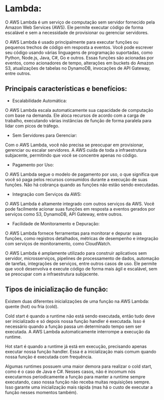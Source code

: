 # Lambda:
O AWS Lambda é um serviço de computação sem servidor fornecido pela Amazon Web Services (AWS). Ele permite executar código de forma escalável e sem a necessidade de provisionar ou gerenciar servidores.

O AWS Lambda é usado principalmente para executar funções ou pequenos trechos de código em resposta a eventos. Você pode escrever seu código usando várias linguagens de programação suportadas, como Python, Node.js, Java, C#, Go e outros. Essas funções são acionadas por eventos, como acionadores de tempo, alterações em buckets do Amazon S3, atualizações de tabelas no DynamoDB, invocações de API Gateway, entre outros.

## Principais características e benefícios:
- Escalabilidade Automática: 

O AWS Lambda escala automaticamente sua capacidade de computação com base na demanda. Ele aloca recursos de acordo com a carga de trabalho, executando várias instâncias de função de forma paralela para lidar com picos de tráfego.
- Sem Servidores para Gerenciar: 

Com o AWS Lambda, você não precisa se preocupar em provisionar, gerenciar ou escalar servidores. A AWS cuida de toda a infraestrutura subjacente, permitindo que você se concentre apenas no código.

- Pagamento por Uso: 

O AWS Lambda segue o modelo de pagamento por uso, o que significa que você só paga pelos recursos consumidos durante a execução de suas funções. Não há cobrança quando as funções não estão sendo executadas.

- Integração com Serviços da AWS: 

O AWS Lambda é altamente integrado com outros serviços da AWS. Você pode facilmente acionar suas funções em resposta a eventos gerados por serviços como S3, DynamoDB, API Gateway, entre outros.
- Facilidade de Monitoramento e Depuração: 

O AWS Lambda fornece ferramentas para monitorar e depurar suas funções, como registros detalhados, métricas de desempenho e integração com serviços de monitoramento, como CloudWatch.

O AWS Lambda é amplamente utilizado para construir aplicativos sem servidor, microsserviços, pipelines de processamento de dados, automação de tarefas, integrações de serviços, entre outros casos de uso. Ele permite que você desenvolva e execute código de forma mais ágil e escalável, sem se preocupar com a infraestrutura subjacente.

## Tipos de inicialização de função:
Existem duas diferentes inicializações de uma função na AWS Lambda: quente (hot) ou fria (cold).

Cold start é quando a runtime não está sendo executada, então tudo deve ser inicializado e só depois nossa função handler é executada. Isso é necessário quando a função passa um determinado tempo sem ser executada. A AWS Lambda automaticamente interrompe a execução da runtime.

Hot start é quando a runtime já está em execução, precisando apenas executar nossa função handler. Essa é a inicialização mais comum quando nossa função é executada com frequência.

Algumas runtimes possuem uma maior demora para realizar o cold start, como é o caso de Java e C#. Nesses casos, não é incomum nós executarmos periodicamente a função para manter a runtime sempre executando, caso nossa função não receba muitas requisições sempre. Isso garante uma inicialização mais rápida (mas há o custo de executar a função nesses momentos também).
